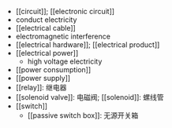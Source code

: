 - [[circuit]]; [[electronic circuit]]
- conduct electricity
- [[electrical cable]]
- electromagnetic interference
- [[electrical hardware]]; [[electrical product]]
- [[electrical power]]
    - high voltage electricity
- [[power consumption]]
- [[power supply]]
- [[relay]]: 继电器
- [[solenoid valve]]: 电磁阀; [[solenoid]]: 螺线管
- [[switch]]
    - [[passive switch box]]: 无源开关箱
